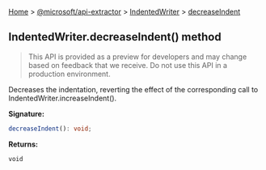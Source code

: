 [Home](./index) &gt; [@microsoft/api-extractor](./api-extractor.md) &gt; [IndentedWriter](./api-extractor.indentedwriter.md) &gt; [decreaseIndent](./api-extractor.indentedwriter.decreaseindent.md)

## IndentedWriter.decreaseIndent() method

> This API is provided as a preview for developers and may change based on feedback that we receive. Do not use this API in a production environment.
> 

Decreases the indentation, reverting the effect of the corresponding call to IndentedWriter.increaseIndent().

<b>Signature:</b>

```typescript
decreaseIndent(): void;
```
<b>Returns:</b>

`void`


